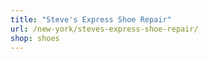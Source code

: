 ```yaml
---
title: "Steve's Express Shoe Repair"
url: /new-york/steves-express-shoe-repair/
shop: shoes
---
```

